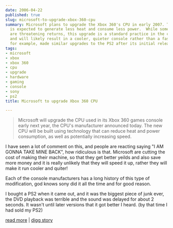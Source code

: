 ```yaml
---
date: 2006-04-22
published: true
slug: microsoft-to-upgrade-xbox-360-cpu
summary: Microsoft plans to upgrade the Xbox 360's CPU in early 2007. The new CPU
  is expected to generate less heat and consume less power.  While some consumers
  are threatening returns, this upgrade is a standard practice in the console industry
  and will likely result in a cooler, quieter console rather than a faster one.  Sony,
  for example, made similar upgrades to the PS2 after its initial release.
tags:
- microsoft
- xbox
- xbox 360
- cpu
- upgrade
- hardware
- gaming
- console
- sony
- ps2
title: Microsoft to upgrade Xbox 360 CPU

---
```

<blockquote class="posterous_medium_quote">Microsoft will upgrade the CPU used in its Xbox 360 games console early next year, the CPU's manufacturer announced today. The new CPU will be built using technology that can reduce heat and power consumption, as well as potentially increasing speed.</blockquote><p />I have seen a lot of comment on this, and people are reacting saying "I AM GONNA TAKE MINE BACK", how ridiculous is that.  Microsoft are cutting the cost of making their machine, so that they get better yeilds and also save more money and it is really unlikely that they will speed it up, rather they will make it run cooler and quiter!<p />Each of the console manufacturers has a long history of this type of modification, god knows sony did it all the time and for good reason.<p />I bought a PS2 when it came out, and it was the biggest piece of junk ever, the DVD playback was terrible and the sound was delayed for about 2 seconds.  It wasn't until later versions that it got better I heard. (by that time I had sold my PS2)<p /><a href="http://www.xbox360news.com/Blogs/NewsCom/hqs/blr_3417.aspx">read more</a> | <a href="http://digg.com/gaming/Microsoft_to_upgrade_Xbox_360_CPU">digg story</a>

